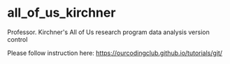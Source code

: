 # all_of_us_kirchner
Professor. Kirchner's All of Us research program data analysis version control

Please follow instruction here: https://ourcodingclub.github.io/tutorials/git/

